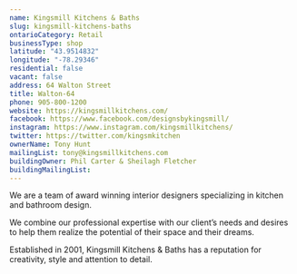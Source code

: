 ```yaml
---
name: Kingsmill Kitchens & Baths 
slug: kingsmill-kitchens-baths
ontarioCategory: Retail
businessType: shop
latitude: "43.9514832"
longitude: "-78.29346"
residential: false
vacant: false
address: 64 Walton Street
title: Walton-64
phone: 905-800-1200
website: https://kingsmillkitchens.com/
facebook: https://www.facebook.com/designsbykingsmill/
instagram: https://www.instagram.com/kingsmillkitchens/
twitter: https://twitter.com/kingsmkitchen
ownerName: Tony Hunt
mailingList: tony@kingsmillkitchens.com
buildingOwner: Phil Carter & Sheilagh Fletcher
buildingMailingList: 
---
```


We are a team of award winning interior designers specializing in kitchen and bathroom design.

We combine our professional expertise with our client’s needs and desires to help them realize the potential of their
space and their dreams.

Established in 2001, Kingsmill Kitchens & Baths has a reputation for creativity, style and attention to detail.

